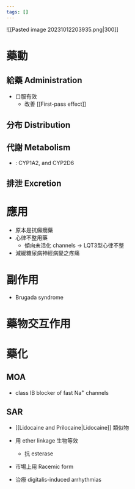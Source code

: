 ```yaml
---
tags: []
---
```

![[Pasted image 20231012203935.png|300]]
# 藥動
## 給藥 Administration
- 口服有效
	- 改善 [[First-pass effect]] 
## 分布 Distribution
## 代謝 Metabolism
- : CYP1A2, and CYP2D6
## 排泄 Excretion
# 應用
- 原本是抗癲癇藥
- 心律不整用藥
	- 傾向未活化 channels $\rightarrow$ LQT3型心律不整
- 減緩糖尿病神經病變之疼痛
# 副作用
- Brugada syndrome
# 藥物交互作用
# 藥化
## MOA
- class IB blocker of fast Na<sup>+</sup> channels
## SAR
- [[Lidocaine and Prilocaine|Lidocaine]] 類似物
- 用 ether linkage 生物等效
	-  抗 esterase
- 市場上用 Racemic form



- 治療 digitalis-induced arrhythmias